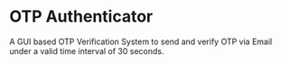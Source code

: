 # OTP Authenticator
A GUI based OTP Verification System to send and verify OTP via Email under a valid time interval of 30 seconds. 
